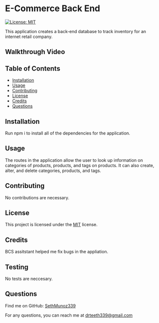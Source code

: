 # E-Commerce Back End



[![License: MIT](https://img.shields.io/badge/License-MIT-yellow.svg)](https://opensource.org/licenses/MIT)



This application creates a back-end database to track inventory for an internet retail company.

## Walkthrough Video



## Table of Contents

- [Installation](#installation)
- [Usage](#usage)
- [Contributing](#contributing)
- [License](#license)
- [Credits](#credits)
- [Questions](#questions)

## Installation

Run npm i to install all of the dependencies for the application.

## Usage

The routes in the application allow the user to look up information on categories of products, products, and tags on products. It can also create, alter, and delete categories, products, and tags.

## Contributing

No contributions are necessary.

## License

This project is licensed under the [MIT](https://opensource.org/licenses/MIT) license.

## Credits

BCS assitstant helped me fix bugs in the appliation.

## Testing

No tests are neccesary.

## Questions

Find me on GitHub: [SethMunoz339](https://github.com/SethMunoz339)

For any questions, you can reach me at [drteeth339@gmail.com](mailto:drteeth339@gmail.com)
